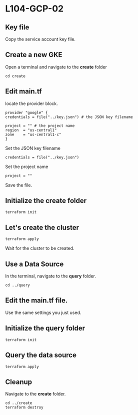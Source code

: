 # L104-GCP-02

## Key file

Copy the service account key file.

## Create a new GKE

Open a terminal and navigate to the **create** folder

    cd create

## Edit main.tf

locate the provider block.

    provider "google" {
    credentials = file("../key.json") # the JSON key filename

    project = "" # the project name
    region  = "us-central1"
    zone    = "us-central1-c"
    }

Set the JSON key filename

    credentials = file("../key.json")

Set the project name

    project = ""

Save the file.

## Initialize the create folder

    terraform init

## Let's create the cluster

    terraform apply

Wait for the cluster to be created.

## Use a Data Source

In the terminal, navigate to the **query** folder.

    cd ../query

## Edit the **main.tf** file.

Use the same settings you just used.

## Initialize the query folder

    terraform init

## Query the data source

    terraform apply

## Cleanup

Navigate to the **create** folder.

    cd ../create
    terraform destroy
